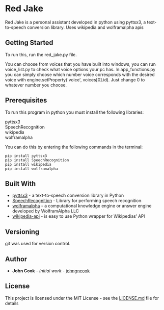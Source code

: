 # Red Jake
Red Jake is a personal assistant developed in python using pyttsx3, a text-to-speech conversion library.
Uses wikipedia and wolframalpha apis

## Getting Started

To run this, run the red_jake.py file.

You can choose from voices that you have built into windows, you can run voice_list.py to check what voice options your pc has. In app_functions.py you can simply choose which number voice corresponds with the desired voice with engine.setProperty('voice', voices[0].id). Just change 0 to whatever number you choose.

## Prerequisites

To run this program in python you must install the following libraries:

pyttsx3            
SpeechRecognition  
wikipedia          
wolframalpha       

You can do this by entering the following commands in the terminal:
```
pip install pyttsx3            
pip install SpeechRecognition  
pip install wikipedia          
pip install wolframalpha    
```

## Built With
* [pyttsx3](https://pypi.org/project/pyttsx3/#:~:text=Programming%20Language-,Project%20description,both%20Python%202%20and%203.) - a text-to-speech conversion library in Python
* [SpeechRecognition](https://pypi.org/project/SpeechRecognition/) - Library for performing speech recognition
* [wolframalpha](https://www.wolframalpha.com/) - a computational knowledge engine or answer engine developed by WolframAlpha LLC
* [wikipedia-api](https://pypi.org/project/Wikipedia-API) - is easy to use Python wrapper for Wikipedias’ API


 
## Versioning

git was used for version control.

## Author

* **John Cook** - *Initial work* - [johngncook](https://github.com/johngncook)

## License

This project is licensed under the MIT License - see the [LICENSE.md](LICENSE.md) file for details




